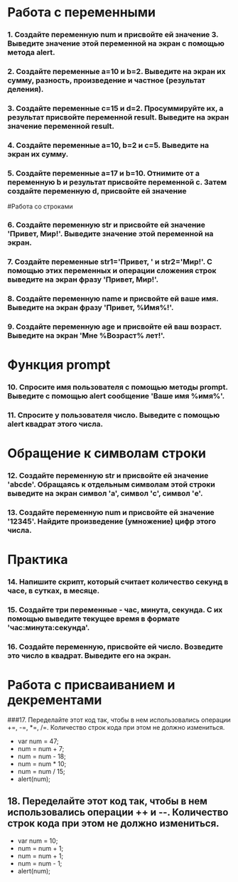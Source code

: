 # Работа с переменными

### 1.	Создайте переменную num и присвойте ей значение 3. Выведите значение этой переменной на экран с помощью метода alert.

### 2.	Создайте переменные a=10 и b=2. Выведите на экран их сумму, разность, произведение и частное (результат деления).

### 3.	Создайте переменные c=15 и d=2. Просуммируйте их, а результат присвойте переменной result. Выведите на экран значение переменной result.

### 4.	Создайте переменные a=10, b=2 и c=5. Выведите на экран их сумму.

### 5.	Создайте переменные a=17 и b=10. Отнимите от a переменную b и результат присвойте переменной c. Затем создайте переменную d, присвойте ей значение

#Работа со строками

### 6.	Создайте переменную str и присвойте ей значение 'Привет, Мир!'. Выведите значение этой переменной на экран.

### 7.	Создайте переменные str1='Привет, ' и str2='Мир!'. С помощью этих переменных и операции сложения строк выведите на экран фразу 'Привет, Мир!'.

### 8.	Создайте переменную name и присвойте ей ваше имя. Выведите на экран фразу 'Привет, %Имя%!'.

### 9.	Создайте переменную age и присвойте ей ваш возраст. Выведите на экран 'Мне %Возраст% лет!'.

# Функция prompt

### 10.	Спросите имя пользователя с помощью методы prompt. Выведите с помощью alert сообщение 'Ваше имя %имя%'.

### 11.	Спросите у пользователя число. Выведите с помощью alert квадрат этого числа.

# Обращение к символам строки

### 12.	Создайте переменную str и присвойте ей значение 'abcde'. Обращаясь к отдельным символам этой строки выведите на экран символ 'a', символ 'c', символ 'e'.

### 13.	Создайте переменную num и присвойте ей значение '12345'. Найдите произведение (умножение) цифр этого числа.

# Практика

### 14.	Напишите скрипт, который считает количество секунд в часе, в сутках, в месяце.

### 15.	Создайте три переменные - час, минута, секунда. С их помощью выведите текущее время в формате 'час:минута:секунда'.

### 16.	Создайте переменную, присвойте ей число. Возведите это число в квадрат. Выведите его на экран.

# Работа с присваиванием и декрементами

###17.	Переделайте этот код так, чтобы в нем использовались операции +=, -=, *=, /=. Количество строк кода при этом не должно измениться. 
- var num = 47;
- num = num + 7;
- num = num - 18;
- num = num * 10;
 - num = num / 15;
- alert(num);

## 18.	Переделайте этот код так, чтобы в нем использовались операции ++ и --. Количество строк кода при этом не должно измениться.

- var num = 10;
- num = num + 1;
- num = num + 1;
- num = num - 1;
- alert(num);

